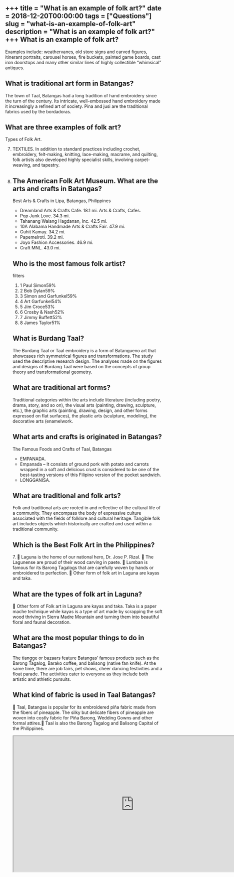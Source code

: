 +++
title = "What is an example of folk art?"
date = 2018-12-20T00:00:00
tags = ["Questions"]
slug = "what-is-an-example-of-folk-art"
description = "What is an example of folk art?"
+++
What is an example of folk art?
-------------------------------

Examples include: weathervanes, old store signs and carved figures, itinerant portraits, carousel horses, fire buckets, painted game boards, cast iron doorstops and many other similar lines of highly collectible “whimsical” antiques.

What is traditional art form in Batangas?
-----------------------------------------

The town of Taal, Batangas had a long tradition of hand embroidery since the turn of the century. Its intricate, well-embossed hand embroidery made it increasingly a refined art of society. Pina and jusi are the traditional fabrics used by the bordadoras.

What are three examples of folk art?
------------------------------------

Types of Folk Art.

7. TEXTILES. In addition to standard practices including crochet, embroidery, felt-making, knitting, lace-making, macrame, and quilting, folk artists also developed highly specialist skills, involving carpet-weaving, and tapestry.
8. The American Folk Art Museum. What are the arts and crafts in Batangas?
    -----------------------------------------
    
    Best Arts &amp; Crafts in Lipa, Batangas, Philippines
    
    
    - Dreamland Arts &amp; Crafts Cafe. 18.1 mi. Arts &amp; Crafts, Cafes.
    - Pop Junk Love. 34.3 mi.
    - Tahanang Walang Hagdanan, Inc. 42.5 mi.
    - 10A Alabama Handmade Arts &amp; Crafts Fair. 47.9 mi.
    - Guhit Kamay. 34.2 mi.
    - Papemelroti. 39.2 mi.
    - Joyo Fashion Accessories. 46.9 mi.
    - Craft MNL. 43.0 mi.
    
    Who is the most famous folk artist?
    -----------------------------------
    
    filters
    
    
    1. 1 Paul Simon59%
    2. 2 Bob Dylan59%
    3. 3 Simon and Garfunkel59%
    4. 4 Art Garfunkel54%
    5. 5 Jim Croce53%
    6. 6 Crosby &amp; Nash52%
    7. 7 Jimmy Buffett52%
    8. 8 James Taylor51%
    
    What is Burdang Taal?
    ---------------------
    
    The Burdang Taal or Taal embroidery is a form of Batangueno art that showcases rich symmetrical figures and transformations. The study used the descriptive research design. The analyses made on the figures and designs of Burdang Taal were based on the concepts of group theory and transformational geometry.
    
    What are traditional art forms?
    -------------------------------
    
    Traditional categories within the arts include literature (including poetry, drama, story, and so on), the visual arts (painting, drawing, sculpture, etc.), the graphic arts (painting, drawing, design, and other forms expressed on flat surfaces), the plastic arts (sculpture, modeling), the decorative arts (enamelwork.
    
    What arts and crafts is originated in Batangas?
    -----------------------------------------------
    
    The Famous Foods and Crafts of Taal, Batangas
    
    
    - EMPANADA.
    - Empanada – It consists of ground pork with potato and carrots wrapped in a soft and delicious crust is considered to be one of the best-tasting versions of this Filipino version of the pocket sandwich.
    - LONGGANISA.
    
    What are traditional and folk arts?
    -----------------------------------
    
    Folk and traditional arts are rooted in and reflective of the cultural life of a community. They encompass the body of expressive culture associated with the fields of folklore and cultural heritage. Tangible folk art includes objects which historically are crafted and used within a traditional community.
    
    Which is the Best Folk Art in the Philippines?
    ----------------------------------------------
    
    7\.  Laguna is the home of our national hero, Dr. Jose P. Rizal.  The Lagunense are proud of their wood carving in paete.  Lumban is famous for its Barong Tagalogs that are carefully woven by hands or embroidered to perfection.  Other form of folk art in Laguna are kayas and taka.
    
    What are the types of folk art in Laguna?
    -----------------------------------------
    
     Other form of Folk art in Laguna are kayas and taka. Taka is a paper mache technique while kayas is a type of art made by scrapping the soft wood thriving in Sierra Madre Mountain and turning them into beautiful floral and faunal decoration.
    
    What are the most popular things to do in Batangas?
    ---------------------------------------------------
    
    The tiangge or bazaars feature Batangas’ famous products such as the Barong Tagalog, Barako coffee, and balisong (native fan knife). At the same time, there are job fairs, pet shows, cheer dancing festivities and a float parade. The activities cater to everyone as they include both artistic and athletic pursuits.
    
    What kind of fabric is used in Taal Batangas?
    ---------------------------------------------
    
     Taal, Batangas is popular for its embroidered piña fabric made from the fibers of pineapple. The silky but delicate fibers of pineapple are woven into costly fabric for Piña Barong, Wedding Gowns and other formal attires. Taal is also the Barong Tagalog and Balisong Capital of the Philippines.
    
    <iframe allow="accelerometer; autoplay; clipboard-write; encrypted-media; gyroscope; picture-in-picture" allowfullscreen="" class="__youtube_prefs__  epyt-is-override  no-lazyload" data-no-lazy="1" data-origheight="433" data-origwidth="770" data-skipgform_ajax_framebjll="" height="433" id="_ytid_45024" loading="lazy" src="https://www.youtube.com/embed/15sOl3OHnDI?enablejsapi=1&autoplay=0&cc_load_policy=0&cc_lang_pref=&iv_load_policy=1&loop=0&modestbranding=0&rel=1&fs=1&playsinline=0&autohide=2&theme=dark&color=red&controls=1&" title="YouTube player" width="770"></iframe>